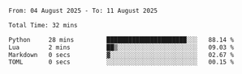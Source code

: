<!--START_SECTION:waka-->

```txt
From: 04 August 2025 - To: 11 August 2025

Total Time: 32 mins

Python     28 mins         ██████████████████████░░░   88.14 %
Lua        2 mins          ██▒░░░░░░░░░░░░░░░░░░░░░░   09.03 %
Markdown   0 secs          ▓░░░░░░░░░░░░░░░░░░░░░░░░   02.67 %
TOML       0 secs          ░░░░░░░░░░░░░░░░░░░░░░░░░   00.15 %
```

<!--END_SECTION:waka-->
